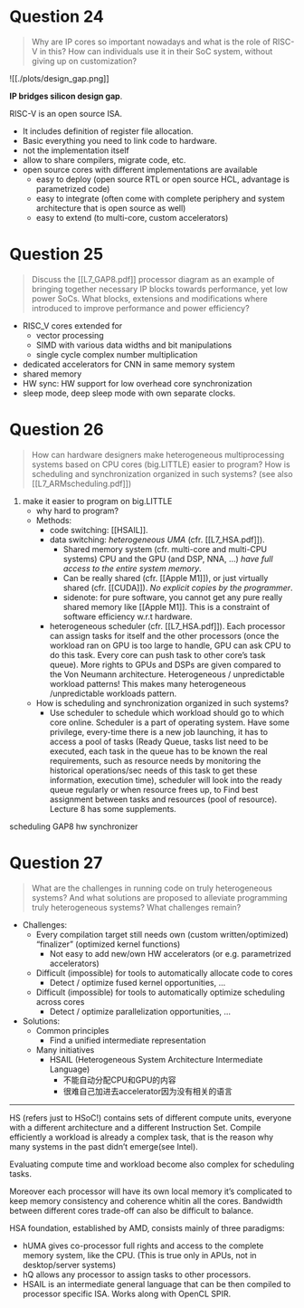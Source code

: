 # Question 24

> Why are IP cores so important nowadays and what is the role of RISC-V in this? How can individuals use it in their SoC system, without giving up on customization?

![[./plots/design_gap.png]]

**IP bridges silicon design gap**.  

RISC-V is an open source ISA. 
- It includes definition of register file allocation. 
- Basic everything you need to link code to hardware. 
- not the implementation itself
- allow to share compilers, migrate code, etc. 
- open source cores with different implementations are available
	- easy to deploy (open source RTL or open source HCL, advantage is parametrized code)
	- easy to integrate (often come with complete periphery and system architecture that is open source as well)
	- easy to extend (to multi-core, custom accelerators)



# Question 25

> Discuss the [[L7_GAP8.pdf]] processor diagram as an example of bringing together necessary IP blocks towards performance, yet low power SoCs. What blocks, extensions and modifications where introduced to improve performance and power efficiency?

- RISC_V cores extended for 
	- vector processing
	- SIMD with various data widths and bit manipulations
	- single cycle complex number multiplication
- dedicated accelerators for CNN in same memory system
- shared memory
- HW sync: HW support for low overhead core synchronization
- sleep mode, deep sleep mode with own separate clocks. 

# Question 26

> How can hardware designers make heterogeneous multiprocessing systems based on CPU cores (big.LITTLE) easier to program? How is scheduling and synchronization organized in such systems? (see also [[L7_ARMscheduling.pdf]])

1. make it easier to program on big.LITTLE
	- why hard to program?
	- Methods:
		- code switching: [[HSAIL]]. 
		- data switching: *heterogeneous UMA* (cfr. [[L7_HSA.pdf]]). 
			- Shared memory system (cfr. multi-core and multi-CPU systems) CPU and the GPU (and DSP, NNA, …) *have full access to the entire system memory*. 
			- Can be really shared (cfr. [[Apple M1]]), or just virtually shared (cfr. [[CUDA]]). *No explicit copies by the programmer*. 
			- sidenote: for pure software, you cannot get any pure really shared memory like [[Apple M1]]. This is a constraint of software efficiency w.r.t hardware. 
		- heterogeneous scheduler (cfr. [[L7_HSA.pdf]]). Each processor can assign tasks for itself and the other processors (once the workload ran on GPU is too large to handle, GPU can ask CPU to do this task. Every core can push task to other core’s task queue). More rights to GPUs and DSPs are given compared to the Von Neumann architecture. Heterogeneous / unpredictable workload patterns! This makes many heterogeneous /unpredictable workloads pattern.
	- How is scheduling and synchronization organized in such systems?
		- Use scheduler to schedule which workload should go to which core online. Scheduler is a part of operating system. Have some privilege, every-time there is a new job launching, it has to access a pool of tasks (Ready Queue, tasks list need to be executed, each task in the queue has to be known the real requirements, such as resource needs by monitoring the historical operations/sec needs of this task to get these information, execution time), scheduler will look into the ready queue regularly or when resource frees up, to Find best assignment between tasks and resources (pool of resource). Lecture 8 has some supplements.

scheduling GAP8 hw synchronizer

# Question 27

> What are the challenges in running code on truly heterogeneous systems? And what solutions are proposed to alleviate programming truly heterogeneous systems? What challenges remain?

- Challenges:
	- Every compilation target still needs own (custom written/optimized) “finalizer” (optimized kernel functions)
		- Not easy to add new/own HW accelerators (or e.g. parametrized accelerators)
	- Difficult (impossible) for tools to automatically allocate code to cores
		- Detect / optimize fused kernel opportunities, ...
	- Difficult (impossible) for tools to automatically optimize scheduling across cores
		- Detect / optimize parallelization opportunities, ...
- Solutions:
	- Common principles
		- Find a unified intermediate representation
	- Many initiatives
		- HSAIL (Heterogeneous System Architecture Intermediate Language)
			- 不能自动分配CPU和GPU的内容
			- 很难自己加进去accelerator因为没有相关的语言

---

HS (refers just to HSoC!) contains sets of different compute units, everyone with a different architecture and a different Instruction Set. Compile efficiently a workload is already a complex task, that is the reason why many systems in the past didn’t emerge(see Intel).

Evaluating compute time and workload become also complex for scheduling tasks. 

Moreover each processor will have its own local memory it’s complicated to keep memory consistency and coherence whitin all the cores. Bandwidth between different cores trade-off can also be difficult to balance.

HSA foundation, established by AMD, consists mainly of three paradigms:

-   hUMA gives co-processor full rights and access to the complete memory system, like the CPU. (This is true only in APUs, not in desktop/server systems)
-   hQ allows any processor to assign tasks to other processors.
-   HSAIL is an intermediate general language that can be then compiled to processor specific ISA. Works along with OpenCL SPIR.